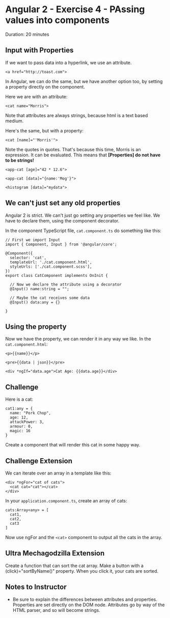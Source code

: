 # Angular 2 - Exercise 4 - PAssing values into components

Duration: 20 minutes

## Input with Properties

If we want to pass data into a hyperlink, we use an attribute.

    <a href="http://toast.com">

In Angular, we can do the same, but we have another option too, by setting a property directly on the component.

Here we are with an attribute:

    <cat name="Morris">

Note that attributes are always strings, because html is a text based medium.

Here's the same, but with a property:

    <cat [name]="'Morris'">

Note the quotes in quotes. That's because this time, Morris is an expression. It can be evaluated. This means that **[Properties] do not have to be strings!**

    <app-cat [age]="42 * 12.6">

    <app-cat [data]="{name:'Mog'}">

    <histogram [data]="mydata">

## We can't just set any old properties

Angular 2 is strict. We can't just go setting any properties we feel like. We have to declare them, using the component decorator.

In the component TypeScript file, `cat.component.ts` do something like this:

    // First we import Input
    import { Component, Input } from '@angular/core';

    @Component({
      selector: 'cat',
      templateUrl: './cat.component.html',
      styleUrls: ['./cat.component.scss'],
    })
    export class CatComponent implements OnInit {

      // Now we declare the attribute using a decorator
      @Input() name:string = "";

      // Maybe the cat receives some data
      @Input() data:any = {}

    }

## Using the property

Now we have the property, we can render it in any way we like. In the `cat.component.html`:

    <p>{{name}}</p>

    <pre>{{data | json}}</pre>

    <div *ngIf="data.age">Cat Age: {{data.age}}</div>


## Challenge

Here is a cat:

    cat1:any = {
      name: "Pork Chop",
      age: 12,
      attackPower: 3,
      armour: 0,
      magic: 16
    }

Create a component that will render this cat in some happy way.

## Challenge Extension

We can iterate over an array in a template like this:

    <div *ngFor="cat of cats">
      <cat cat="cat"></cat>
    </div>

In your `application.component.ts`, create an array of cats:

    cats:Array<any> = [
      cat1,
      cat2,
      cat3
    ]

Now use ngFor and the `<cat>` component to output all the cats in the array.

## Ultra Mechagodzilla Extension

Create a function that can sort the cat array. Make a button with a (click)="sortByName()" property. When you click it, your cats are sorted.




## Notes to Instructor

* Be sure to explain the differences between attributes and properties. Properties are set directly on the DOM node. Attributes go by way of the HTML parser, and so will become strings.
